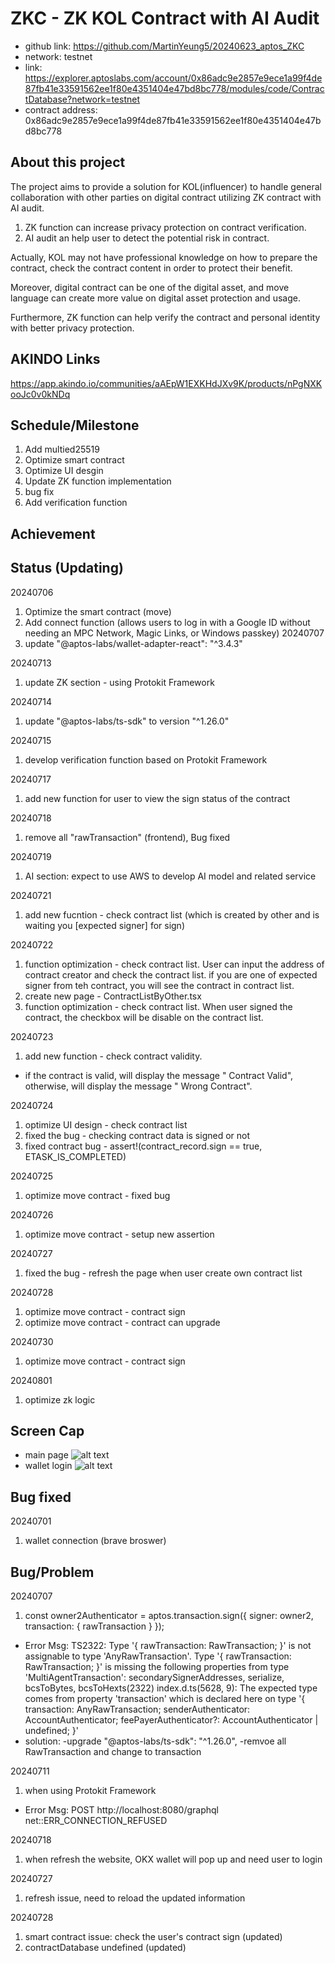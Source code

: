 # ZKC - ZK KOL Contract with AI Audit
* github link: https://github.com/MartinYeung5/20240623_aptos_ZKC
* network: testnet
* link: https://explorer.aptoslabs.com/account/0x86adc9e2857e9ece1a99f4de87fb41e33591562ee1f80e4351404e47bd8bc778/modules/code/ContractDatabase?network=testnet
* contract address: 0x86adc9e2857e9ece1a99f4de87fb41e33591562ee1f80e4351404e47bd8bc778

## About this project
The project aims to provide a solution for KOL(influencer) to handle general collaboration with other parties on digital contract utilizing ZK contract with AI audit. 

1. ZK function can increase privacy protection on contract verification.
2. AI audit an help user to detect the potential risk in contract.

Actually, KOL may not have professional knowledge on how to prepare the contract, check the contract content in order to protect their benefit. 

Moreover, digital contract can be one of the digital asset, and move language can create more value on digital asset protection and usage.

Furthermore, ZK function can help verify the contract and personal identity with better privacy protection.

## AKINDO Links
https://app.akindo.io/communities/aAEpW1EXKHdJXv9K/products/nPgNXKooJc0v0kNDq

## Schedule/Milestone
1. Add multied25519
2. Optimize smart contract
3. Optimize UI desgin
4. Update ZK function implementation
5. bug fix
6. Add verification function

## Achievement

## Status (Updating)
20240706
1. Optimize the smart contract (move)
2. Add connect function (allows users to log in with a Google ID without needing an MPC Network, Magic Links, or Windows passkey)
20240707
1. update "@aptos-labs/wallet-adapter-react": "^3.4.3"

20240713
1. update ZK section - using Protokit Framework

20240714
1. update "@aptos-labs/ts-sdk" to version "^1.26.0"

20240715
1. develop verification function based on Protokit Framework

20240717
1. add new function for user to view the sign status of the contract

20240718
1. remove all "rawTransaction" (frontend), Bug fixed

20240719
1. AI section: expect to use AWS to develop AI model and related service

20240721
1. add new fucntion - check contract list (which is created by other and is waiting you [expected signer] for sign)

20240722
1. function optimization - check contract list. User can input the address of contract creator and check the contract list. if you are one of expected signer from teh contract, you will see the contract in contract list.
2. create new page - ContractListByOther.tsx
3. function optimization - check contract list. When user signed the contract, the checkbox will be disable on the contract list.

20240723
1. add new function - check contract validity.
* if the contract is valid, will display the message " Contract Valid", otherwise, will display the message " Wrong Contract".

20240724
1. optimize UI design - check contract list
2. fixed the bug - checking contract data is signed or not
3. fixed contract bug - assert!(contract_record.sign == true, ETASK_IS_COMPLETED)

20240725
1. optimize move contract - fixed bug

20240726
1. optimize move contract - setup new assertion

20240727
1. fixed the bug - refresh the page when user create own contract list

20240728
1. optimize move contract - contract sign
2. optimize move contract - contract can upgrade

20240730
1. optimize move contract - contract sign

20240801
1. optimize zk logic

## Screen Cap
* main page
![alt text](https://github.com/MartinYeung5/20240623_aptos_ZKC/blob/main/aptos_frontend/public/frontend_screencap_01.png?raw=true)
* wallet login
![alt text](https://github.com/MartinYeung5/20240623_aptos_ZKC/blob/main/aptos_frontend/public/frontend_screencap_02.png?raw=true)

## Bug fixed
20240701
1. wallet connection (brave broswer)

## Bug/Problem
20240707
1. const owner2Authenticator = aptos.transaction.sign({ signer: owner2, transaction: { rawTransaction } });
* Error Msg:
TS2322: Type '{ rawTransaction: RawTransaction; }' is not assignable to type 'AnyRawTransaction'.
  Type '{ rawTransaction: RawTransaction; }' is missing the following properties from type 'MultiAgentTransaction': secondarySignerAddresses, serialize, bcsToBytes, bcsToHexts(2322)
index.d.ts(5628, 9): The expected type comes from property 'transaction' which is declared here on type '{ transaction: AnyRawTransaction; senderAuthenticator: AccountAuthenticator; feePayerAuthenticator?: AccountAuthenticator | undefined; }'
* solution:
-upgrade "@aptos-labs/ts-sdk": "^1.26.0",
-remvoe all RawTransaction and change to transaction

20240711
1. when using Protokit Framework
* Error Msg:
POST http://localhost:8080/graphql net::ERR_CONNECTION_REFUSED

20240718
1. when refresh the website, OKX wallet will pop up and need user to login

20240727
1. refresh issue, need to reload the updated information

20240728
1. smart contract issue: check the user's contract sign (updated)
2. contractDatabase undefined (updated)
